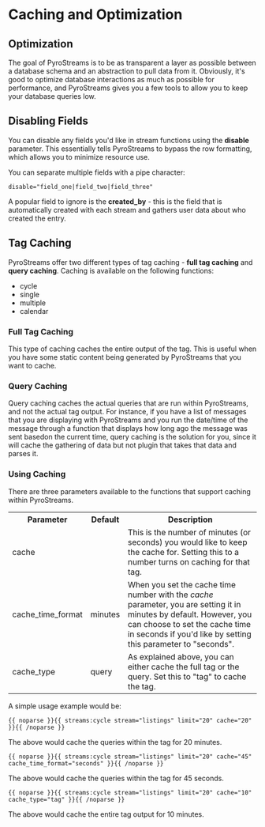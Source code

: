 # Caching and Optimization

## Optimization

The goal of PyroStreams is to be as transparent a layer as possible between a database schema and an abstraction to pull data from it. Obviously, it's good to optimize database interactions as much as possible for performance, and PyroStreams gives you a few tools to allow you to keep your database queries low.

## Disabling Fields

You can disable any fields you'd like in stream functions using the <strong>disable</strong> parameter. This essentially tells PyroStreams to bypass the row formatting, which allows you to minimize resource use.

You can separate multiple fields with a pipe character:

	disable="field_one|field_two|field_three"

A popular field to ignore is the <strong>created_by</strong> - this is the field that is automatically created with each stream and gathers user data about who created the entry.

## Tag Caching

PyroStreams offer two different types of tag caching - **full tag caching** and **query caching**. Caching is available on the following functions:

* cycle
* single
* multiple
* calendar

### Full Tag Caching

This type of caching caches the entire output of the tag. This is useful when you have some static content being generated by PyroStreams that you want to cache.

### Query Caching

Query caching caches the actual queries that are run within PyroStreams, and not the actual tag output. For instance, if you have a list of messages that you are displaying with PyroStreams and you run the date/time of the message through a function that displays how long ago the message was sent basedon the current time, query caching is the solution for you, since it will cache the gathering of data but not plugin that takes that data and parses it.

### Using Caching

There are three parameters available to the functions that support caching within PyroStreams.

<table>
	<tr>
		<th>Parameter</th>
		<th>Default</th>
		<th>Description</th>
	<tr>
		<td>cache</td>
		<td></td>
		<td>This is the number of minutes (or seconds) you would like to keep the cache for. Setting this to a number turns on caching for that tag.</td>
	</tr>
	<tr>
		<td>cache_time_format</td>
		<td>minutes</td>
		<td>When you set the cache time number with the <var>cache</var> parameter, you are setting it in minutes by default. However, you can choose to set the cache time in seconds if you'd like by setting this parameter to "seconds".</td>
	</tr>
	<tr>
		<td>cache_type</td>
		<td>query</td>
		<td>As explained above, you can either cache the full tag or the query. Set this to "tag" to cache the tag.</td>
	</tr>
</table>

A simple usage example would be:

	{{ noparse }}{{ streams:cycle stream="listings" limit="20" cache="20" }}{{ /noparse }}

The above would cache the queries within the tag for 20 minutes.

	{{ noparse }}{{ streams:cycle stream="listings" limit="20" cache="45" cache_time_format="seconds" }}{{ /noparse }}

The above would cache the queries within the tag for 45 seconds.

	{{ noparse }}{{ streams:cycle stream="listings" limit="20" cache="10" cache_type="tag" }}{{ /noparse }}

The above would cache the entire tag output for 10 minutes.
